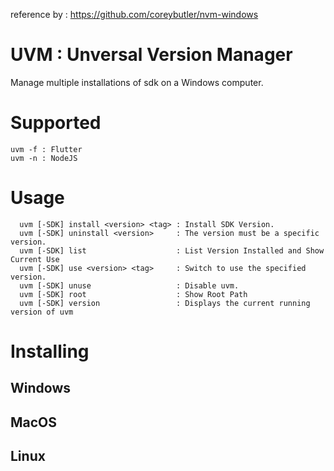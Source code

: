 reference by : https://github.com/coreybutler/nvm-windows

# UVM : Unversal Version Manager

Manage multiple installations of sdk on a Windows computer.

# Supported
  ```
  uvm -f : Flutter
  uvm -n : NodeJS
  ```
  <!-- uvm -d            : Dart
  uvm -f            : Flutter
  uvm -g            : Golang
  uvm -j            : Java 
  uvm -n            : NodeJS
  uvm -p            : Python
  uvm -r            : Ruby -->

# Usage
  ```
	uvm [-SDK] install <version> <tag> : Install SDK Version.
	uvm [-SDK] uninstall <version>     : The version must be a specific version.
	uvm [-SDK] list                    : List Version Installed and Show Current Use
	uvm [-SDK] use <version> <tag>     : Switch to use the specified version.
	uvm [-SDK] unuse                   : Disable uvm.
	uvm [-SDK] root            	       : Show Root Path
	uvm [-SDK] version                 : Displays the current running version of uvm
  ```
# Installing

## Windows

## MacOS

## Linux